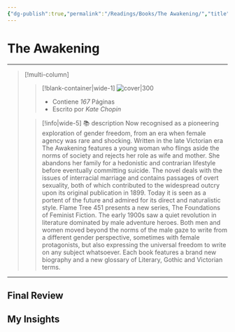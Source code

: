 ```yaml
---
{"dg-publish":true,"permalink":"/Readings/Books/The Awakening/","title":"The Awakening","tags":["NoteType/Book"],"updated":"2023-10-02T12:57:58.494-05:00"}
---
```



# The Awakening
- - -
> [!multi-column]
> 
> > [!blank-container|wide-1]
> >  ![cover|300](http://books.google.com/books/content?id=_q5fEAAAQBAJ&printsec=frontcover&img=1&zoom=1&edge=curl&source=gbs_api)
> >- Contiene *167* Páginas
> >- Escrito por *Kate Chopin*
> 
> > [!info|wide-5] 📚 description
> > Now recognised as a pioneering exploration of gender freedom, from an era when female agency was rare and shocking. Written in the late Victorian era The Awakening features a young woman who flings aside the norms of society and rejects her role as wife and mother. She abandons her family for a hedonistic and contrarian lifestyle before eventually committing suicide. The novel deals with the issues of interracial marriage and contains passages of overt sexuality, both of which contributed to the widespread outcry upon its original publication in 1899. Today it is seen as a portent of the future and admired for its direct and naturalistic style. Flame Tree 451 presents a new series, The Foundations of Feminist Fiction. The early 1900s saw a quiet revolution in literature dominated by male adventure heroes. Both men and women moved beyond the norms of the male gaze to write from a different gender perspective, sometimes with female protagonists, but also expressing the universal freedom to write on any subject whatsoever. Each book features a brand new biography and a new glossary of Literary, Gothic and Victorian terms.
> 

- - -

## Final Review

## My Insights